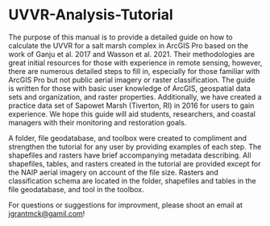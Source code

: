 # UVVR-Analysis-Tutorial

The purpose of this manual is to provide a detailed guide on how to calculate the UVVR for a salt marsh complex in ArcGIS Pro based on the work of Ganju et al. 2017 and Wasson et al. 2021. Their methodologies are great initial resources for those with experience in remote sensing, however, there are numerous detailed steps to fill in, especially for those familiar with ArcGIS Pro but not public aerial imagery or raster classification. The guide is written for those with basic user knowledge of ArcGIS, geospatial data sets and organization, and raster properties. Additionally, we have created a practice data set of Sapowet Marsh (Tiverton, RI) in 2016 for users to gain experience. We hope this guide will aid students, researchers, and coastal managers with their monitoring and restoration goals. 


A folder, file geodatabase, and toolbox were created to compliment and strengthen the tutorial for any user by providing examples of each step. The shapefiles and rasters have brief accompanying metadata describing. All shapefiles, tables, and rasters created in the tutorial are provided except for the NAIP aerial imagery on account of the file size. Rasters and classification schema are located in the folder, shapefiles and tables in the file geodatabase, and tool in the toolbox.

For questions or suggestions for improvment, please shoot an email at jgrantmck@gamil.com! 
